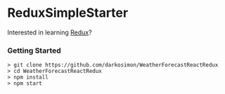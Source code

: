 # ReduxSimpleStarter

Interested in learning [Redux](https://www.udemy.com/react-redux/)?

### Getting Started


```
> git clone https://github.com/darkosimon/WeatherForecastReactRedux
> cd WeatherForecastReactRedux
> npm install
> npm start
```
